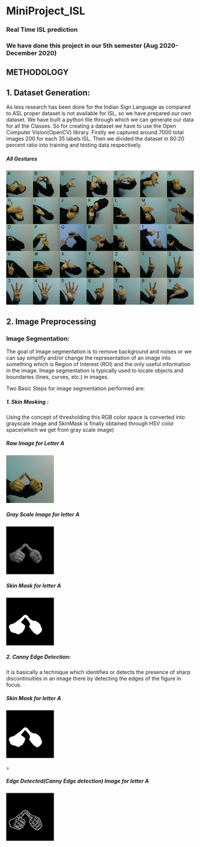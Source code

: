# MiniProject_ISL
### Real Time ISL prediction

### We have done this project in our 5th semester (Aug 2020- December 2020)


## METHODOLOGY

## 1. Dataset Generation:
  
As less research has been done for the Indian Sign Language as compared to ASL proper dataset
is not available for ISL, so we have prepared our own dataset. We have built a python file
through which we can generate our data for all the Classes. So for creating a dataset we have to
use the Open Computer Vision(OpenCV) library. Firstly we captured around 7000 total images
200 for each 35 labels ISL. Then we divided the dataset in 80:20 percent ratio into training and
testing data respectively.


##### All Gestures            
   ![All gestures](all_gestures.jpg) 



## 2.  Image Preprocessing

### Image Segmentation:

The goal of Image segmentation is to remove background and noises or we can say simplify
and/or change the representation of an image into something which is Region of Interest (ROI)
and the only useful information in the image. Image segmentation is typically used to locate
objects and boundaries (lines, curves, etc.) in images.

Two Basic Steps for image segmentation performed are:

##### 1. Skin Masking :
Using the concept of thresholding this RGB color space is converted into
grayscale image and SkinMask is finally obtained through HSV color space(which we get
from gray scale image)

##### Raw Image for Letter A
   ![Raw Image for letter A](rawimageA.jpg)

##### Gray Scale Image for letter A
   ![Gray Scale Image for letter A](skin.jpg)

##### Skin Mask for letter A
   ![Skin Mask Image for letter A](skinmaskA.jpg)

##### 2. Canny Edge Detection:
It is basically a technique which identifies or detects the presence of
sharp discontinuities in an image there by detecting the edges of the figure in focus.

##### Skin Mask for letter A
   ![Skin Mask Image for letter A](skinmaskA.jpg)
   
<kbd>&#8595;</kbd>

##### Edge Detected(Canny Edge detection) Image for letter A
   ![Edge Detected Image for letter A](cannyA.jpg)
   










